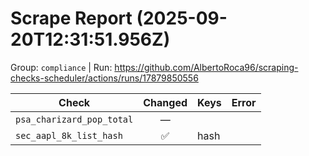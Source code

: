 # Scrape Report (2025-09-20T12:31:51.956Z)

Group: `compliance`  |  Run: https://github.com/AlbertoRoca96/scraping-checks-scheduler/actions/runs/17879850556

| Check | Changed | Keys | Error |
|---|:---:|:--|:--|
| `psa_charizard_pop_total` | — |  |  |
| `sec_aapl_8k_list_hash` | ✅ | hash |  |

